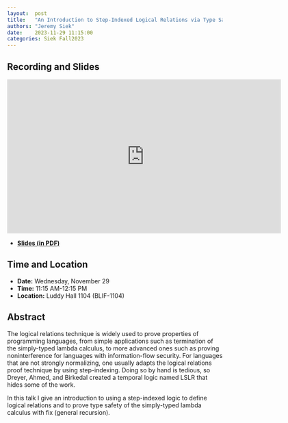 ```yaml
---
layout:  post
title:   "An Introduction to Step-Indexed Logical Relations via Type Safety for STLC + fix"
authors: "Jeremy Siek"
date:    2023-11-29 11:15:00
categories: Siek Fall2023
---
```


## Recording and Slides

<iframe width="640" height="360" src="https://www.youtube.com/embed/f8WpBngZehA" frameborder="0" allowfullscreen></iframe>

+ [**Slides (in PDF)**](http://wonks.github.io/slides/siek-nov-29-2023.pdf)


## Time and Location

* **Date:** Wednesday, November 29
* **Time:** 11:15 AM-12:15 PM
* **Location:** Luddy Hall 1104 (BLIF-1104)

## Abstract

The logical relations technique is widely used to prove properties of programming languages,
from simple applications such as termination of the simply-typed lambda calculus, to more
advanced ones such as proving noninterference for languages with information-flow security.
For languages that are not strongly normalizing, one usually adapts the logical relations
proof technique by using step-indexing. Doing so by hand is tedious, so Dreyer, Ahmed, and Birkedal
created a temporal logic named LSLR that hides some of the work.

In this talk I give an introduction to using a step-indexed logic to define logical relations and to
prove type safety of the simply-typed lambda calculus with fix (general recursion).
